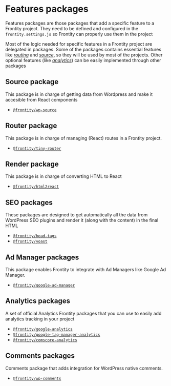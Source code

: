 # Features packages

Features packages are those packages that add a specific feature to a Frontity project. They need to be defined and configured in the `frontity.settings.js` so Frontity can properly use them in the project

Most of the logic needed for specific features in a Frontity project are delegated in packages. Some of the packages contains essential features like [_routing_](./#router-package) and [_source_](./#source-package), so they will be used by most of the projects. Other optional features \(like [_analytics_](./#analytics-packages)\) can be easily implemented through other packages

## Source package

This package is in charge of getting data from Wordpress and make it accesible from React components

* [`@frontity/wp-source`](wp-source.md)

## Router package

This package is in charge of managing \(React\) routes in a Frontity project.

* [`@frontity/tiny-router`](tiny-router.md)

## Render package

This package is in charge of converting HTML to React

* [`@frontity/html2react`](html2react.md)

## SEO packages

These packages are designed to get automatically all the data from WordPress SEO plugins and render it \(along with the content\) in the final HTML

* [`@frontity/head-tags`](head-tags.md)
* [`@frontity/yoast`](yoast.md)

## Ad Manager packages

This package enables Frontity to integrate with Ad Managers like Google Ad Manager.

* [`@frontity/google-ad-manager`](google-ad-manager.md)

## Analytics packages

A set of official Analytics Frontity packages that you can use to easily add analytics tracking in your project

* [`@frontity/google-analytics`](analytics/google-analytics.md)
* [`@frontity/google-tag-manager-analytics`](analytics/google-tag-manager-analytics.md)
* [`@frontity/comscore-analytics`](analytics/comscore-analytics.md)

## Comments packages

Comments package that adds integration for WordPress native comments.

* [`@frontity/wp-comments`](https://github.com/frontity/api-reference/tree/f156ebb7e263bf8f2976d8c70e7d945dac53c597/docs-api/frontity-packages/features-packages/features-packages/wp-comments.md)

